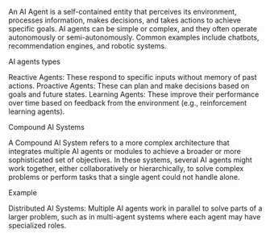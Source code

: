 <!-- What is the relation between Compound AI Systems and AI Agents? -->

An AI Agent is a self-contained entity that perceives its environment, processes information, makes decisions, and takes actions to achieve specific goals. AI agents can be simple or complex, and they often operate autonomously or semi-autonomously. Common examples include chatbots, recommendation engines, and robotic systems. 

AI agents types

Reactive Agents: These respond to specific inputs without memory of past actions.
Proactive Agents: These can plan and make decisions based on goals and future states.
Learning Agents: These improve their performance over time based on feedback from the environment (e.g., reinforcement learning agents).



Compound AI Systems

A Compound AI System refers to a more complex architecture that integrates multiple AI agents or modules to achieve a broader or more sophisticated set of objectives. In these systems, several AI agents might work together, either collaboratively or hierarchically, to solve complex problems or perform tasks that a single agent could not handle alone.

Example

Distributed AI Systems: Multiple AI agents work in parallel to solve parts of a larger problem, such as in multi-agent systems where each agent may have specialized roles.